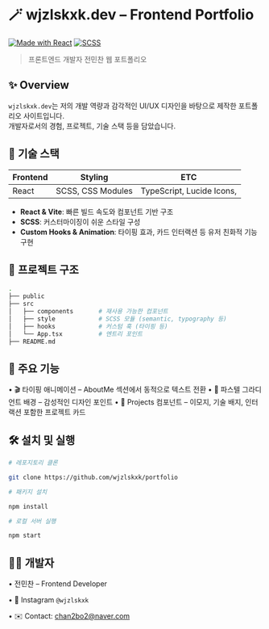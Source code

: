 # 🪄 wjzlskxk.dev – Frontend Portfolio

[![Made with React](https://img.shields.io/badge/Made%20with-React-61DAFB?logo=react&logoColor=white&style=flat-square)](https://react.dev/)
[![SCSS](https://img.shields.io/badge/Styled%20with-SCSS-CC6699?logo=sass&logoColor=white&style=flat-square)](https://sass-lang.com/)

> 프론트엔드 개발자 전민찬 웹 포트폴리오

## ✨ Overview

`wjzlskxk.dev`는 저의 개발 역량과 감각적인 UI/UX 디자인을 바탕으로 제작한 포트폴리오 사이트입니다.  
개발자로서의 경험, 프로젝트, 기술 스택 등을 담았습니다.

<!-- 👉 [사이트 보러가기](https://wjzlskxk.dev) -->

## 🧠 기술 스택

| Frontend | Styling           | ETC                       |
| -------- | ----------------- | ------------------------- |
| React    | SCSS, CSS Modules | TypeScript, Lucide Icons, |

- **React & Vite**: 빠른 빌드 속도와 컴포넌트 기반 구조
- **SCSS**: 커스터마이징이 쉬운 스타일 구성
- **Custom Hooks & Animation**: 타이핑 효과, 카드 인터랙션 등 유저 친화적 기능 구현

## 📁 프로젝트 구조

```bash
.
├── public
├── src
│   ├── components       # 재사용 가능한 컴포넌트
│   ├── style            # SCSS 모듈 (semantic, typography 등)
│   ├── hooks            # 커스텀 훅 (타이핑 등)
│   └── App.tsx          # 엔트리 포인트
├── README.md
```

## 🎯 주요 기능

• 🎬 타이핑 애니메이션 – AboutMe 섹션에서 동적으로 텍스트 전환
• 🌸 파스텔 그라디언트 배경 – 감성적인 디자인 포인트
• 🪪 Projects 컴포넌트 – 이모지, 기술 배지, 인터랙션 포함한 프로젝트 카드

## 🛠️ 설치 및 실행

```bash
# 레포지토리 클론

git clone https://github.com/wjzlskxk/portfolio

# 패키지 설치

npm install

# 로컬 서버 실행

npm start
```

## 🙋‍♂️ 개발자

• 전민찬 – Frontend Developer

• 📸 Instagram `@wjzlskxk`

• ✉️ Contact: chan2bo2@naver.com
